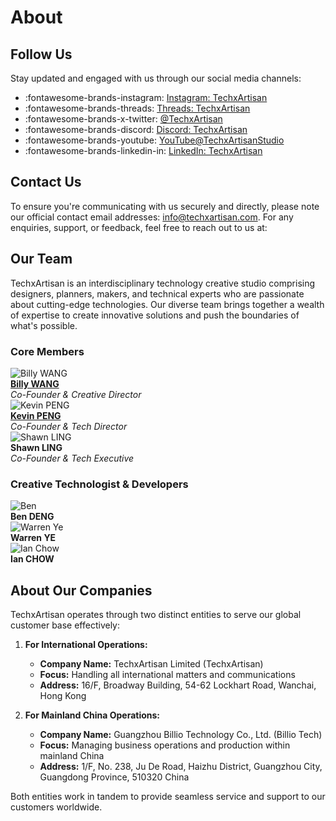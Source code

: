 # About

## Follow Us

Stay updated and engaged with us through our social media channels:

- :fontawesome-brands-instagram: [Instagram: TechxArtisan](https://www.instagram.com/techxartisan/)
- :fontawesome-brands-threads: [Threads: TechxArtisan](https://www.threads.net/@techxartisan?hl=en)
- :fontawesome-brands-x-twitter: [@TechxArtisan](https://twitter.com/TechxArtisan)
- :fontawesome-brands-discord: [Discord: TechxArtisan](/discord)
- :fontawesome-brands-youtube: [YouTube@TechxArtisanStudio](https://www.youtube.com/@TechxArtisanStudio)
- :fontawesome-brands-linkedin-in: [LinkedIn: TechxArtisan](https://www.linkedin.com/company/techxartisan/)


## Contact Us

To ensure you're communicating with us securely and directly, please note our official contact email addresses: [info@techxartisan.com](mailto:info@techxartisan.com). For any enquiries, support, or feedback, feel free to reach out to us at:

## Our Team

TechxArtisan is an interdisciplinary technology creative studio comprising designers, planners, makers, and technical experts who are passionate about cutting-edge technologies. Our diverse team brings together a wealth of expertise to create innovative solutions and push the boundaries of what's possible.

### Core Members

<div class="team-section">
  <div class="team-member">
    <img src="/images/team/billywang.jpg" alt="Billy WANG" class="team-avatar">
    <div class="team-info">
      <strong><a href="https://www.linkedin.com/in/billy-wangrb/">Billy WANG</a></strong><br>
      <em>Co-Founder & Creative Director</em><br>
      <a href="https://github.com/youyoubilly" class="social-link">
        <i class="fab fa-github"></i>
      </a>
    </div>
  </div>

  <div class="team-member">
    <img src="/images/team/kevinpeng.jpg" alt="Kevin PENG" class="team-avatar">
    <div class="team-info">
      <strong><a href="https://www.linkedin.com/in/kevinzjpeng/">Kevin PENG</a></strong><br>
      <em>Co-Founder & Tech Director</em><br>
      <a href="https://github.com/kevinzjpeng" class="social-link">
        <i class="fab fa-github"></i>
      </a>
    </div>
  </div>

  <div class="team-member">
    <img src="/images/team/shawnling.jpg" alt="Shawn LING" class="team-avatar">
    <div class="team-info">
      <strong>Shawn LING</strong><br>
      <em>Co-Founder & Tech Executive</em><br>
    </div>
      <a href="https://github.com/ling3ye" class="social-link">
        <i class="fab fa-github"></i>
      </a>
  </div>

</div>

### Creative Technologist & Developers

<div class="team-section">
  <div class="team-member">
    <img src="/images/team/bendeng.jpg" alt="Ben" class="team-avatar">
    <div class="team-info">
      <strong>Ben DENG</strong><br>
    </div>
  </div>

  <div class="team-member">
    <img src="/images/team/warrenye.jpg" alt="Warren Ye" class="team-avatar">
    <div class="team-info">
      <strong>Warren YE</strong><br>
    </div>
  </div>

  <div class="team-member">
    <img src="/images/team/ianchow.jpg" alt="Ian Chow" class="team-avatar">
    <div class="team-info">
      <strong>Ian CHOW</strong><br>
    </div>
  </div>
</div>

## About Our Companies

TechxArtisan operates through two distinct entities to serve our global customer base effectively:

1. **For International Operations:**
    - **Company Name:** TechxArtisan Limited (TechxArtisan)
    - **Focus:** Handling all international matters and communications
    - **Address:** 16/F, Broadway Building, 54-62 Lockhart Road, Wanchai, Hong Kong

2. **For Mainland China Operations:**
    - **Company Name:** Guangzhou Billio Technology Co., Ltd. (Billio Tech)
    - **Focus:** Managing business operations and production within mainland China
    - **Address:** 1/F, No. 238, Ju De Road, Haizhu District, Guangzhou City, Guangdong Province, 510320 China

Both entities work in tandem to provide seamless service and support to our customers worldwide.